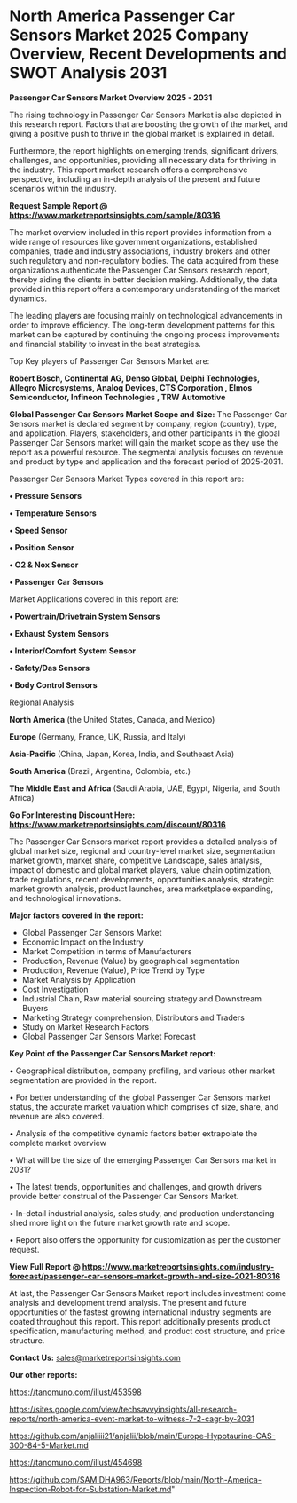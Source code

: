 # North America Passenger Car Sensors Market 2025 Company Overview, Recent Developments and SWOT Analysis 2031

<Strong> Passenger Car Sensors Market Overview 2025 - 2031</strong>

The rising technology in Passenger Car Sensors Market is also depicted in this research report. Factors that are boosting the growth of the market, and giving a positive push to thrive in the global market is explained in detail.

Furthermore, the report highlights on emerging trends, significant drivers, challenges, and opportunities, providing all necessary data for thriving in the industry. This report market research offers a comprehensive perspective, including an in-depth analysis of the present and future scenarios within the industry.

<strong>Request Sample Report @ <a href=https://www.marketreportsinsights.com/sample/80316>https://www.marketreportsinsights.com/sample/80316</a></strong>

The market overview included in this report provides information from a wide range of resources like government organizations, established companies, trade and industry associations, industry brokers and other such regulatory and non-regulatory bodies. The data acquired from these organizations authenticate the Passenger Car Sensors research report, thereby aiding the clients in better decision making. Additionally, the data provided in this report offers a contemporary understanding of the market dynamics.

The leading players are focusing mainly on technological advancements in order to improve efficiency. The long-term development patterns for this market can be captured by continuing the ongoing process improvements and financial stability to invest in the best strategies.

Top Key players of Passenger Car Sensors Market are:

<strong>Robert Bosch, Continental AG, Denso Global, Delphi Technologies, Allegro Microsystems, Analog Devices, CTS Corporation , Elmos Semiconductor, Infineon Technologies , TRW Automotive</strong>

<strong><b>Global Passenger Car Sensors Market Scope and Size:</b></strong>
The Passenger Car Sensors market is declared segment by company, region (country), type, and application. Players, stakeholders, and other participants in the global Passenger Car Sensors market will gain the market scope as they use the report as a powerful resource. The segmental analysis focuses on revenue and product by type and application and the forecast period of 2025-2031.

Passenger Car Sensors Market Types covered in this report are:

<strong>• Pressure Sensors

• Temperature Sensors

• Speed Sensor

• Position Sensor

• O2 & Nox Sensor

• Passenger Car Sensors</strong>

Market Applications covered in this report are:

<strong>• Powertrain/Drivetrain System Sensors

• Exhaust System Sensors

• Interior/Comfort System Sensor

• Safety/Das Sensors

• Body Control Sensors</strong> 

Regional Analysis

<strong>North America</strong> (the United States, Canada, and Mexico)

<strong>Europe</strong> (Germany, France, UK, Russia, and Italy)

<strong>Asia-Pacific</strong> (China, Japan, Korea, India, and Southeast Asia)

<strong>South America</strong> (Brazil, Argentina, Colombia, etc.)

<strong>The Middle East and Africa</strong> (Saudi Arabia, UAE, Egypt, Nigeria, and South Africa)

<strong>Go For Interesting Discount Here: <a href=https://www.marketreportsinsights.com/discount/80316>https://www.marketreportsinsights.com/discount/80316</a></strong>

The Passenger Car Sensors market report provides a detailed analysis of global market size, regional and country-level market size, segmentation market growth, market share, competitive Landscape, sales analysis, impact of domestic and global market players, value chain optimization, trade regulations, recent developments, opportunities analysis, strategic market growth analysis, product launches, area marketplace expanding, and technological innovations.

<strong><b>Major factors covered in the report:</b></strong>
<ul>
  <li>Global Passenger Car Sensors Market </li>
  <li>Economic Impact on the Industry</li>
  <li>Market Competition in terms of Manufacturers</li>
  <li>Production, Revenue (Value) by geographical segmentation</li>
  <li>Production, Revenue (Value), Price Trend by Type</li>
  <li>Market Analysis by Application</li>
  <li>Cost Investigation</li>
  <li>Industrial Chain, Raw material sourcing strategy and Downstream Buyers</li>
  <li>Marketing Strategy comprehension, Distributors and Traders</li>
  <li>Study on Market Research Factors</li>
  <li>Global Passenger Car Sensors Market Forecast</li>
</ul>

<strong><b>Key Point of the Passenger Car Sensors Market report:</b></strong>

• Geographical distribution, company profiling, and various other market segmentation are provided in the report.

• For better understanding of the global Passenger Car Sensors market status, the accurate market valuation which comprises of size, share, and revenue are also covered.

• Analysis of the competitive dynamic factors better extrapolate the complete market overview

• What will be the size of the emerging Passenger Car Sensors market in 2031?

• The latest trends, opportunities and challenges, and growth drivers provide better construal of the Passenger Car Sensors Market.

• In-detail industrial analysis, sales study, and production understanding shed more light on the future market growth rate and scope.

• Report also offers the opportunity for customization as per the customer request.

<strong><b>View Full Report @ <a href=https://www.marketreportsinsights.com/industry-forecast/passenger-car-sensors-market-growth-and-size-2021-80316>https://www.marketreportsinsights.com/industry-forecast/passenger-car-sensors-market-growth-and-size-2021-80316</a></b></strong>


At last, the Passenger Car Sensors Market report includes investment come analysis and development trend analysis. The present and future opportunities of the fastest growing international industry segments are coated throughout this report. This report additionally presents product specification, manufacturing method, and product cost structure, and price structure.

<strong>Contact Us:</strong>
sales@marketreportsinsights.com

<strong>Our other reports:</strong>

<a href=https://tanomuno.com/illust/453598>https://tanomuno.com/illust/453598</a>

<a href=https://sites.google.com/view/techsavvyinsights/all-research-reports/north-america-event-market-to-witness-7-2-cagr-by-2031>https://sites.google.com/view/techsavvyinsights/all-research-reports/north-america-event-market-to-witness-7-2-cagr-by-2031</a>

<a href=https://github.com/anjaliiii21/anjalii/blob/main/Europe-Hypotaurine-CAS-300-84-5-Market.md>https://github.com/anjaliiii21/anjalii/blob/main/Europe-Hypotaurine-CAS-300-84-5-Market.md</a>

<a href=https://tanomuno.com/illust/454698>https://tanomuno.com/illust/454698</a>

<a href=https://github.com/SAMIDHA963/Reports/blob/main/North-America-Inspection-Robot-for-Substation-Market.md>https://github.com/SAMIDHA963/Reports/blob/main/North-America-Inspection-Robot-for-Substation-Market.md</a>"

